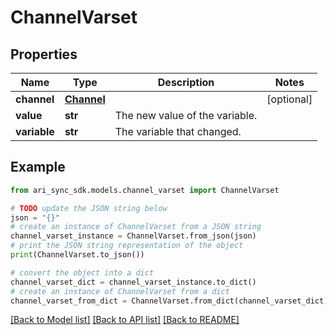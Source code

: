 # ChannelVarset


## Properties

Name | Type | Description | Notes
------------ | ------------- | ------------- | -------------
**channel** | [**Channel**](Channel.md) |  | [optional] 
**value** | **str** | The new value of the variable. | 
**variable** | **str** | The variable that changed. | 

## Example

```python
from ari_sync_sdk.models.channel_varset import ChannelVarset

# TODO update the JSON string below
json = "{}"
# create an instance of ChannelVarset from a JSON string
channel_varset_instance = ChannelVarset.from_json(json)
# print the JSON string representation of the object
print(ChannelVarset.to_json())

# convert the object into a dict
channel_varset_dict = channel_varset_instance.to_dict()
# create an instance of ChannelVarset from a dict
channel_varset_from_dict = ChannelVarset.from_dict(channel_varset_dict)
```
[[Back to Model list]](../README.md#documentation-for-models) [[Back to API list]](../README.md#documentation-for-api-endpoints) [[Back to README]](../README.md)


